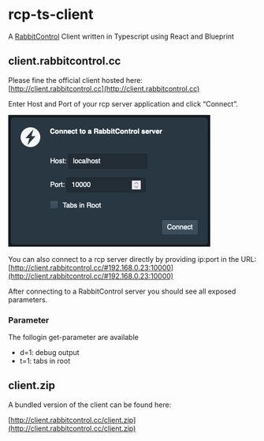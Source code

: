 # rcp-ts-client
A [RabbitControl](http://rabbitcontrol.cc) Client written in Typescript using React and Blueprint

## client.rabbitcontrol.cc

Please fine the official client hosted here:  
[http://client.rabbitcontrol.cc](http://client.rabbitcontrol.cc)

Enter Host and Port of your rcp server application and click “Connect”.

![client_login](doc/webclient-login.png)

You can also connect to a rcp server directly by providing ip:port in the URL:  
[http://client.rabbitcontrol.cc/#192.168.0.23:10000](http://client.rabbitcontrol.cc/#192.168.0.23:10000)

After connecting to a RabbitControl server you should see all exposed parameters.

### Parameter

The follogin get-parameter are available

- d=1: debug output
- t=1: tabs in root



## client.zip

A bundled version of the client can be found here:

[http://client.rabbitcontrol.cc/client.zip](http://client.rabbitcontrol.cc/client.zip)